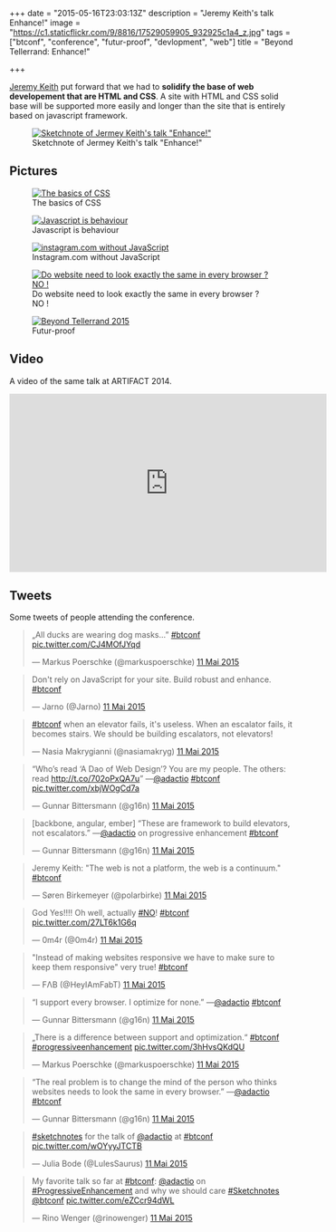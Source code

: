 +++
date = "2015-05-16T23:03:13Z"
description = "Jeremy Keith's talk Enhance!"
image = "https://c1.staticflickr.com/9/8816/17529059905_932925c1a4_z.jpg"
tags = ["btconf", "conference", "futur-proof", "devlopment", "web"]
title = "Beyond Tellerrand: Enhance!"

+++

[Jeremy Keith](https://twitter.com/adactio) put forward that we had to **solidify the base of web developement that are HTML and CSS**. A site with HTML and CSS solid base will be supported more easily and longer than the site that is entirely based on javascript framework.

<figure>
  <a href="https://www.flickr.com/photos/alienlebarge/16906984024" title="Sketchnote of Jermey Keith&#x27;s talk &quot;Enhance!&quot; by Cédric Aellen, sur Flickr"><img src="https://c4.staticflickr.com/8/7798/16906984024_85eef87674_b.jpg" alt="Sketchnote of Jermey Keith&#x27;s talk &quot;Enhance!&quot;"></a>
  <figcaption>Sketchnote of Jermey Keith&#x27;s talk &quot;Enhance!&quot;</figcaption>
</figure>

## Pictures

<figure>
  <a href="https://www.flickr.com/photos/alienlebarge/17529055415" title="The basics of CSS by Cédric Aellen, sur Flickr"><img src="https://c2.staticflickr.com/8/7698/17529055415_c5094e3220_z.jpg" alt="The basics of CSS"></a>
  <figcaption>The basics of CSS</figcaption>
</figure>

<figure>
  <a href="https://www.flickr.com/photos/alienlebarge/17502644836" title="Javascript is behaviour by Cédric Aellen, sur Flickr"><img src="https://c1.staticflickr.com/9/8742/17502644836_a60872e033_z.jpg" alt="Javascript is behaviour"></a>
  <figcaption>Javascript is behaviour</figcaption>
</figure>

<figure>
  <a href="https://www.flickr.com/photos/alienlebarge/17529039205" title="instagram.com without JavaScript by Cédric Aellen, sur Flickr"><img src="https://c2.staticflickr.com/8/7700/17529039205_3d5fcc1ffe_z.jpg" alt="instagram.com without JavaScript"></a>
  <figcaption>Instagram.com without JavaScript</figcaption>
</figure>

<figure>
  <a href="https://www.flickr.com/photos/alienlebarge/17341298508" title="Do website need to look exactly the same in every browser ? NO ! by Cédric Aellen, sur Flickr"><img src="https://c1.staticflickr.com/9/8798/17341298508_1453a33b3d_z.jpg" alt="Do website need to look exactly the same in every browser ? NO !"></a>
  <figcaption>Do website need to look exactly the same in every browser ? NO !</figcaption>
</figure>

<figure>
  <a href="https://www.flickr.com/photos/alienlebarge/16908577613" title="Beyond Tellerrand 2015 by Cédric Aellen, sur Flickr"><img src="https://c2.staticflickr.com/6/5327/16908577613_99a20fd070_z.jpg" alt="Beyond Tellerrand 2015"></a>
  <figcaption>Futur-proof</figcaption>
</figure>

## Video

A video of the same talk at ARTIFACT 2014.

<iframe width="560" height="315" src="https://www.youtube.com/embed/4711UGiFk9k" frameborder="0" allowfullscreen></iframe>

## Tweets

Some tweets of people attending the conference.

<blockquote class="twitter-tweet" lang="fr"><p lang="en" dir="ltr">„All ducks are wearing dog masks...” <a href="https://twitter.com/hashtag/btconf?src=hash">#btconf</a> <a href="http://t.co/CJ4MOfJYqd">pic.twitter.com/CJ4MOfJYqd</a></p>&mdash; Markus Poerschke (@markuspoerschke) <a href="https://twitter.com/markuspoerschke/status/597749587277905920">11 Mai 2015</a></blockquote>
<script async src="//platform.twitter.com/widgets.js" charset="utf-8"></script>

<blockquote class="twitter-tweet" lang="fr"><p lang="en" dir="ltr">Don&#39;t rely on JavaScript for your site. Build robust and enhance. <a href="https://twitter.com/hashtag/btconf?src=hash">#btconf</a></p>&mdash; Jarno (@Jarno) <a href="https://twitter.com/Jarno/status/597753823797637120">11 Mai 2015</a></blockquote>
<script async src="//platform.twitter.com/widgets.js" charset="utf-8"></script>

<blockquote class="twitter-tweet" lang="fr"><p lang="en" dir="ltr"><a href="https://twitter.com/hashtag/btconf?src=hash">#btconf</a> when an elevator fails, it&#39;s useless. When an escalator fails, it becomes stairs. We should be building escalators, not elevators!</p>&mdash; Nasia Makrygianni (@nasiamakryg) <a href="https://twitter.com/nasiamakryg/status/597754379450585088">11 Mai 2015</a></blockquote>
<script async src="//platform.twitter.com/widgets.js" charset="utf-8"></script>

<blockquote class="twitter-tweet" lang="fr"><p lang="en" dir="ltr">“Who’s read ‘A Dao of Web Design’? You are my people.&#10;The others: read <a href="http://t.co/702oPxQA7u">http://t.co/702oPxQA7u</a>”&#10;—<a href="https://twitter.com/adactio">@adactio</a> <a href="https://twitter.com/hashtag/btconf?src=hash">#btconf</a> <a href="http://t.co/xbjWOgCd7a">pic.twitter.com/xbjWOgCd7a</a></p>&mdash; Gunnar Bittersmann (@g16n) <a href="https://twitter.com/g16n/status/597754829537222656">11 Mai 2015</a></blockquote>
<script async src="//platform.twitter.com/widgets.js" charset="utf-8"></script>

<blockquote class="twitter-tweet" lang="fr"><p lang="en" dir="ltr">[backbone, angular, ember] “These are framework to build elevators, not escalators.” —<a href="https://twitter.com/adactio">@adactio</a> on progressive enhancement <a href="https://twitter.com/hashtag/btconf?src=hash">#btconf</a></p>&mdash; Gunnar Bittersmann (@g16n) <a href="https://twitter.com/g16n/status/597755862581682176">11 Mai 2015</a></blockquote>
<script async src="//platform.twitter.com/widgets.js" charset="utf-8"></script>

<blockquote class="twitter-tweet" lang="fr"><p lang="en" dir="ltr">Jeremy Keith: &quot;The web is not a platform, the web is a continuum.&quot; <a href="https://twitter.com/hashtag/btconf?src=hash">#btconf</a></p>&mdash; Søren Birkemeyer (@polarbirke) <a href="https://twitter.com/polarbirke/status/597756471758221312">11 Mai 2015</a></blockquote>
<script async src="//platform.twitter.com/widgets.js" charset="utf-8"></script>

<blockquote class="twitter-tweet" lang="fr"><p lang="en" dir="ltr">God Yes!!!! Oh well, actually <a href="https://twitter.com/hashtag/NO?src=hash">#NO</a>! <a href="https://twitter.com/hashtag/btconf?src=hash">#btconf</a> <a href="http://t.co/27LT6k1G6q">pic.twitter.com/27LT6k1G6q</a></p>&mdash; 0m4r (@0m4r) <a href="https://twitter.com/0m4r/status/597757658184216576">11 Mai 2015</a></blockquote>
<script async src="//platform.twitter.com/widgets.js" charset="utf-8"></script>

<blockquote class="twitter-tweet" lang="fr"><p lang="en" dir="ltr">&quot;Instead of making websites responsive we have to make sure to keep them responsive&quot; very true! <a href="https://twitter.com/hashtag/btconf?src=hash">#btconf</a></p>&mdash; FΛB (@HeyIAmFabT) <a href="https://twitter.com/HeyIAmFabT/status/597757673598226433">11 Mai 2015</a></blockquote>
<script async src="//platform.twitter.com/widgets.js" charset="utf-8"></script>

<blockquote class="twitter-tweet" lang="fr"><p lang="en" dir="ltr">“I support every browser. I optimize for none.” —<a href="https://twitter.com/adactio">@adactio</a> <a href="https://twitter.com/hashtag/btconf?src=hash">#btconf</a></p>&mdash; Gunnar Bittersmann (@g16n) <a href="https://twitter.com/g16n/status/597758924893384704">11 Mai 2015</a></blockquote>
<script async src="//platform.twitter.com/widgets.js" charset="utf-8"></script>

<blockquote class="twitter-tweet" lang="fr"><p lang="en" dir="ltr">„There is a difference between support and optimization.“ <a href="https://twitter.com/hashtag/btconf?src=hash">#btconf</a> <a href="https://twitter.com/hashtag/progressiveenhancement?src=hash">#progressiveenhancement</a> <a href="http://t.co/3hHvsQKdQU">pic.twitter.com/3hHvsQKdQU</a></p>&mdash; Markus Poerschke (@markuspoerschke) <a href="https://twitter.com/markuspoerschke/status/597759240695128065">11 Mai 2015</a></blockquote>
<script async src="//platform.twitter.com/widgets.js" charset="utf-8"></script>

<blockquote class="twitter-tweet" lang="fr"><p lang="en" dir="ltr">“The real problem is to change the mind of the person who thinks websites needs to look the same in every browser.” —<a href="https://twitter.com/adactio">@adactio</a> <a href="https://twitter.com/hashtag/btconf?src=hash">#btconf</a></p>&mdash; Gunnar Bittersmann (@g16n) <a href="https://twitter.com/g16n/status/597759407875878912">11 Mai 2015</a></blockquote>
<script async src="//platform.twitter.com/widgets.js" charset="utf-8"></script>

<blockquote class="twitter-tweet" lang="fr"><p lang="en" dir="ltr"><a href="https://twitter.com/hashtag/sketchnotes?src=hash">#sketchnotes</a> for the talk of <a href="https://twitter.com/adactio">@adactio</a> at <a href="https://twitter.com/hashtag/btconf?src=hash">#btconf</a> <a href="http://t.co/wOYyyJTCTB">pic.twitter.com/wOYyyJTCTB</a></p>&mdash; Julia Bode (@LulesSaurus) <a href="https://twitter.com/LulesSaurus/status/597763716722089984">11 Mai 2015</a></blockquote>
<script async src="//platform.twitter.com/widgets.js" charset="utf-8"></script>

<blockquote class="twitter-tweet" lang="fr"><p lang="en" dir="ltr">My favorite talk so far at <a href="https://twitter.com/hashtag/btconf?src=hash">#btconf</a>: <a href="https://twitter.com/adactio">@adactio</a> on <a href="https://twitter.com/hashtag/ProgressiveEnhancement?src=hash">#ProgressiveEnhancement</a> and why we should care&#10;&#10;<a href="https://twitter.com/hashtag/Sketchnotes?src=hash">#Sketchnotes</a> <a href="https://twitter.com/btconf">@btconf</a> <a href="http://t.co/eZCcr94dWL">pic.twitter.com/eZCcr94dWL</a></p>&mdash; Rino Wenger (@rinowenger) <a href="https://twitter.com/rinowenger/status/597765605534597120">11 Mai 2015</a></blockquote>
<script async src="//platform.twitter.com/widgets.js" charset="utf-8"></script>
